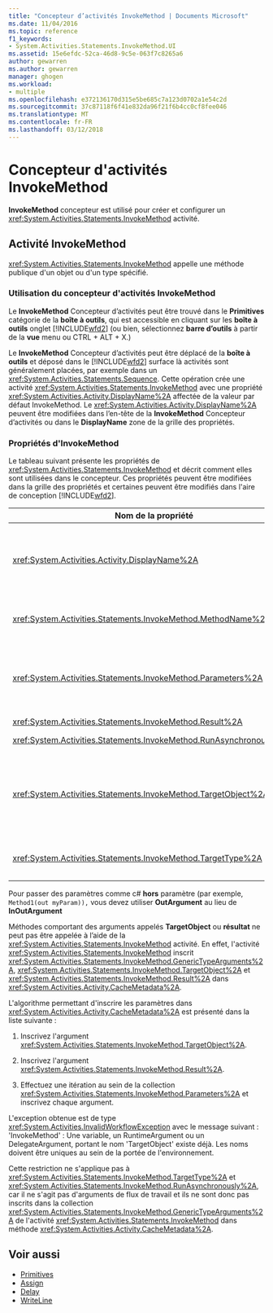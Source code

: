 ```yaml
---
title: "Concepteur d’activités InvokeMethod | Documents Microsoft"
ms.date: 11/04/2016
ms.topic: reference
f1_keywords:
- System.Activities.Statements.InvokeMethod.UI
ms.assetid: 15e6efdc-52ca-46d8-9c5e-063f7c8265a6
author: gewarren
ms.author: gewarren
manager: ghogen
ms.workload:
- multiple
ms.openlocfilehash: e372136170d315e5be685c7a123d0702a1e54c2d
ms.sourcegitcommit: 37c87118f6f41e832da96f21f6b4cc0cf8fee046
ms.translationtype: MT
ms.contentlocale: fr-FR
ms.lasthandoff: 03/12/2018
---
```

# <a name="invokemethod-activity-designer"></a>Concepteur d'activités InvokeMethod
**InvokeMethod** concepteur est utilisé pour créer et configurer un <xref:System.Activities.Statements.InvokeMethod> activité.

## <a name="the-invokemethod-activity"></a>Activité InvokeMethod
 <xref:System.Activities.Statements.InvokeMethod> appelle une méthode publique d'un objet ou d'un type spécifié.

### <a name="using-the-invokemethod-activity-designer"></a>Utilisation du concepteur d'activités InvokeMethod
 Le **InvokeMethod** Concepteur d’activités peut être trouvé dans le **Primitives** catégorie de la **boîte à outils**, qui est accessible en cliquant sur les **boîte à outils** onglet [!INCLUDE[wfd2](../workflow-designer/includes/wfd2_md.md)] (ou bien, sélectionnez **barre d’outils** à partir de la **vue** menu ou CTRL + ALT + X.)

 Le **InvokeMethod** Concepteur d’activités peut être déplacé de la **boîte à outils** et déposé dans le [!INCLUDE[wfd2](../workflow-designer/includes/wfd2_md.md)] surface là activités sont généralement placées, par exemple dans un <xref:System.Activities.Statements.Sequence>. Cette opération crée une activité <xref:System.Activities.Statements.InvokeMethod> avec une propriété <xref:System.Activities.Activity.DisplayName%2A> affectée de la valeur par défaut InvokeMethod. Le <xref:System.Activities.Activity.DisplayName%2A> peuvent être modifiées dans l’en-tête de la **InvokeMethod** Concepteur d’activités ou dans le **DisplayName** zone de la grille des propriétés.

### <a name="the-invokemethod-properties"></a>Propriétés d'InvokeMethod
 Le tableau suivant présente les propriétés de <xref:System.Activities.Statements.InvokeMethod> et décrit comment elles sont utilisées dans le concepteur. Ces propriétés peuvent être modifiées dans la grille des propriétés et certaines peuvent être modifiés dans l'aire de conception [!INCLUDE[wfd2](../workflow-designer/includes/wfd2_md.md)].

|Nom de la propriété|Obligatoire|Utilisation|
|-------------------|--------------|-----------|
|<xref:System.Activities.Activity.DisplayName%2A>|False|Nom convivial de l'activité <xref:System.Activities.Statements.InvokeMethod>. La valeur par défaut est InvokeMethod.<br /><br /> Bien que la propriété <xref:System.Activities.Activity.DisplayName%2A> ne soit pas strictement obligatoire, il est recommandé d'en utiliser une.|
|<xref:System.Activities.Statements.InvokeMethod.MethodName%2A>|True|Nom de la méthode à appeler lorsque l'activité s'exécute. La méthode appelée doit être déclarée en tant que **public**. Cette propriété peut être modifiée dans l'aire du concepteur. Il s'agit d'une propriété obligatoire.|
|<xref:System.Activities.Statements.InvokeMethod.Parameters%2A>|False|Collection de paramètres de la méthode appelée. Les paramètres doivent être ajoutés à la collection selon leur ordre d’affichage dans la signature de méthode. Dans la grille des propriétés, cliquez sur le bouton de sélection dans le **paramètres** champ, il affiche la **paramètres** boîte de dialogue pour vous permettre de définir cette propriété. Cliquez sur le **créer un Argument** pour ajouter les paramètres.|
|<xref:System.Activities.Statements.InvokeMethod.Result%2A>|False|Valeur de retour de l'appel de méthode.|
|<xref:System.Activities.Statements.InvokeMethod.RunAsynchronously%2A>|True|Spécifie si la méthode est appelée de façon asynchrone. La valeur par défaut est **False**.|
|<xref:System.Activities.Statements.InvokeMethod.TargetObject%2A>|False|Objet qui contient la méthode à appeler. Cette propriété peut être modifiée dans l'aire du concepteur.<br /><br /> La propriété <xref:System.Activities.Statements.InvokeMethod.TargetObject%2A> ou <xref:System.Activities.Statements.InvokeMethod.TargetType%2A> doit obligatoirement être définie.|
|<xref:System.Activities.Statements.InvokeMethod.TargetType%2A>|False|Type d'élément <xref:System.Activities.Statements.InvokeMethod.TargetObject%2A>. Cette propriété peut être modifiée dans l'aire du concepteur. Elle doit être définie uniquement si la méthode appelée est statique.|

 Pour passer des paramètres comme c# **hors** paramètre (par exemple, `Method1(out myParam)),` vous devez utiliser **OutArgument** au lieu de **InOutArgument**

 Méthodes comportant des arguments appelés **TargetObject** ou **résultat** ne peut pas être appelée à l’aide de la <xref:System.Activities.Statements.InvokeMethod> activité. En effet, l'activité <xref:System.Activities.Statements.InvokeMethod> inscrit <xref:System.Activities.Statements.InvokeMethod.GenericTypeArguments%2A>, <xref:System.Activities.Statements.InvokeMethod.TargetObject%2A> et <xref:System.Activities.Statements.InvokeMethod.Result%2A> dans <xref:System.Activities.Activity.CacheMetadata%2A>.

 L'algorithme permettant d'inscrire les paramètres dans <xref:System.Activities.Activity.CacheMetadata%2A> est présenté dans la liste suivante :

1.  Inscrivez l'argument <xref:System.Activities.Statements.InvokeMethod.TargetObject%2A>.

2.  Inscrivez l'argument <xref:System.Activities.Statements.InvokeMethod.Result%2A>.

3.  Effectuez une itération au sein de la collection <xref:System.Activities.Statements.InvokeMethod.Parameters%2A> et inscrivez chaque argument.

 L'exception obtenue est de type <xref:System.Activities.InvalidWorkflowException> avec le message suivant : 'InvokeMethod' : Une variable, un RuntimeArgument ou un DelegateArgument, portant le nom 'TargetObject' existe déjà. Les noms doivent être uniques au sein de la portée de l'environnement.

 Cette restriction ne s'applique pas à <xref:System.Activities.Statements.InvokeMethod.TargetType%2A> et <xref:System.Activities.Statements.InvokeMethod.RunAsynchronously%2A>, car il ne s'agit pas d'arguments de flux de travail et ils ne sont donc pas inscrits dans la collection <xref:System.Activities.Statements.InvokeMethod.GenericTypeArguments%2A> de l'activité <xref:System.Activities.Statements.InvokeMethod> dans méthode <xref:System.Activities.Activity.CacheMetadata%2A>.

## <a name="see-also"></a>Voir aussi

- [Primitives](../workflow-designer/primitives-activity-designers.md)
- [Assign](../workflow-designer/assign-activity-designer.md)
- [Delay](../workflow-designer/delay-activity-designer.md)
- [WriteLine](../workflow-designer/writeline-activity-designer.md)